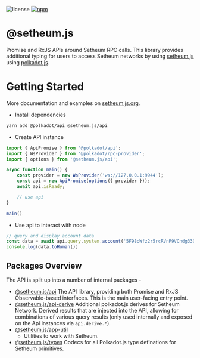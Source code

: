 ![license](https://img.shields.io/badge/License-Apache%202.0-blue?logo=apache&style=flat-square)
[![npm](https://img.shields.io/npm/v/@setheum.js/api?logo=npm&style=flat-square)](https://www.npmjs.com/package/@setheum.js/api)

# @setheum.js
Promise and RxJS APIs around Setheum RPC calls. 
This library provides additional typing for users to access Setheum networks by using [setheum.js](https://github.com/setheum-js/api) using [polkadot.js](https://github.com/polkadot-js/api).

# Getting Started

More documentation and examples on [setheum.js.org](https://setheum.js.org).

- Install dependencies

```bash
yarn add @polkadot/api @setheum.js/api
```

- Create API instance

```ts
import { ApiPromise } from '@polkadot/api';
import { WsProvider } from '@polkadot/rpc-provider';
import { options } from '@setheum.js/api';

async function main() {
    const provider = new WsProvider('ws://127.0.0.1:9944');
    const api = new ApiPromise(options({ provider }));
    await api.isReady;

    // use api
}

main()
```

- Use api to interact with node

```ts
// query and display account data
const data = await api.query.system.account('5F98oWfz2r5rcRVnP9VCndg33DAAsky3iuoBSpaPUbgN9AJn');
console.log(data.toHuman())
```

## Packages Overview

The API is split up into a number of internal packages -

- [@setheum.js/api](packages/api/) The API library, providing both Promise and RxJS Observable-based interfaces. This is the main user-facing entry point.
- [@setheum.js/api-derive](packages/api-derive/) Additional polkadot.js derives for Setheum Network.
Derived results that are injected into the API, allowing for combinations of various query results (only used internally and exposed on the Api instances via `api.derive.*`).
- [@setheum.js/app-util](./packages/app-util)
  - Utilities to work with Setheum.
- [@setheum.js/types](packages/types/) Codecs for all Polkadot.js type definations for Setheum primitives.
